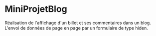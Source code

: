 # MiniProjetBlog
Réalisation de l'affichage d'un billet et ses commentaires dans un blog. 
L'envoi de données de page en page par un formulaire de type hiden. 

